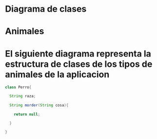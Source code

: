 # Diagrama de clases

# Animales

# El siguiente diagrama representa la estructura de clases de los tipos de animales de la aplicacion

```Java
class Perro{

  String raza;
  
  String morder(String cosa){
  
    return null;
  
  }

}
```
